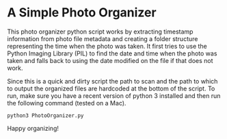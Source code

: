 # A Simple Photo Organizer
This photo organizer python script works by extracting timestamp information from photo file metadata and creating a folder structure representing the time when the photo was taken.  It first tries to use the Python Imaging Library (PIL) to find the date and time when the photo was taken and falls back to using the date modified on the file if that does not work.

Since this is a quick and dirty script the path to scan and the path to which to output the organized files are hardcoded at the bottom of the script.  To run, make sure you have a recent version of python 3 installed and then run the following command (tested on a Mac).

`python3 PhotoOrganizer.py`

Happy organizing!
